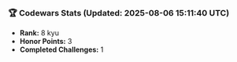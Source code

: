 ### 🏆 Codewars Stats (Updated: 2025-08-06 15:11:40 UTC)

- **Rank:** 8 kyu
- **Honor Points:** 3
- **Completed Challenges:** 1

